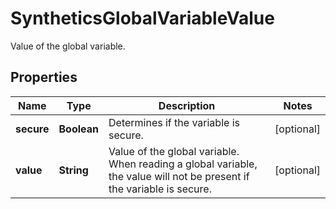 

# SyntheticsGlobalVariableValue

Value of the global variable.

## Properties

Name | Type | Description | Notes
------------ | ------------- | ------------- | -------------
**secure** | **Boolean** | Determines if the variable is secure. |  [optional]
**value** | **String** | Value of the global variable. When reading a global variable, the value will not be present if the variable is secure. |  [optional]



